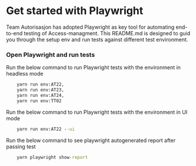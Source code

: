 # Get started with Playwright 
Team Autorisasjon has adopted Playwright as key tool for automating end-to-end testing of Access-managment. This README.md is designed to guid you through the setup env and run tests against different test environment. 

### Open Playwright and run tests

Run the below command to run Playwright tests with the environment in headless mode

```cmd
    yarn run env:AT22,
    yarn run env:AT23,
    yarn run env:AT24,
    yarn run env:TT02 
```
Run the below command to run Playwright tests with the environment in UI mode

```cmd
    yarn run env:AT22 --ui
```
Run the below command to see playwright autogenerated report after passing test

```cmd
    yarn playwright show-report
```

